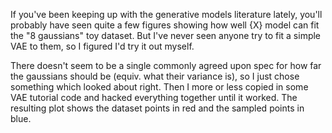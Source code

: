 If you've been keeping up with the generative models literature lately, you'll probably have seen quite a few figures showing how well {X} model can fit the "8 gaussians" toy dataset. But I've never seen anyone try to fit a simple VAE to them, so I figured I'd try it out myself.

There doesn't seem to be a single commonly agreed upon spec for how far the gaussians should be (equiv. what their variance is), so I just chose something which looked about right. Then I more or less copied in some VAE tutorial code and hacked everything together until it worked. The resulting plot shows the dataset points in red and the sampled points in blue.
